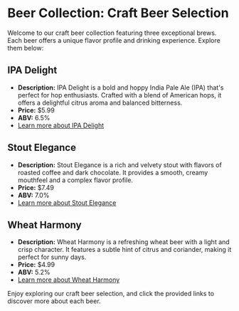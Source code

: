 # Beer Collection: Craft Beer Selection

Welcome to our craft beer collection featuring three exceptional brews. Each beer offers a unique flavor profile and drinking experience. Explore them below:

## IPA Delight

- **Description:** IPA Delight is a bold and hoppy India Pale Ale (IPA) that's perfect for hop enthusiasts. Crafted with a blend of American hops, it offers a delightful citrus aroma and balanced bitterness.
- **Price:** $5.99
- **ABV:** 6.5%
- [Learn more about IPA Delight](beer1.md)

## Stout Elegance

- **Description:** Stout Elegance is a rich and velvety stout with flavors of roasted coffee and dark chocolate. It provides a smooth, creamy mouthfeel and a complex flavor profile.
- **Price:** $7.49
- **ABV:** 7.0%
- [Learn more about Stout Elegance](beer2.md)

## Wheat Harmony

- **Description:** Wheat Harmony is a refreshing wheat beer with a light and crisp character. It features a subtle hint of citrus and coriander, making it perfect for sunny days.
- **Price:** $4.99
- **ABV:** 5.2%
- [Learn more about Wheat Harmony](beer3.md)

Enjoy exploring our craft beer selection, and click the provided links to discover more about each beer.
